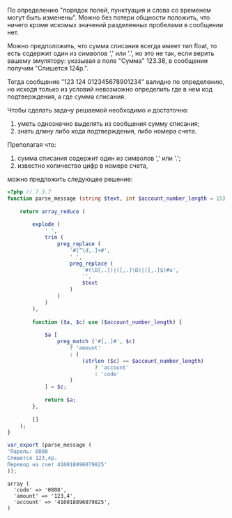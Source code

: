 По определению "порядок полей, пунктуация и слова со временем могут быть изменены". Можно без потери общности положить, что ничего кроме искомых значений разделенных пробелами в сообщении нет.

Можно предположить, что сумма списания всегда имеет тип float, то есть содержит один из символов ',' или '.', но это не так, если верить вашему эмулятору: указывая в поле "Сумма" 123.38, в сообщении получим "Спишется 124р.".

Тогда сообщение "123 124 012345678901234" валидно по определению, но исходя только из условий невозможно определить где в нем код подтверждения, а где сумма списания.

Чтобы сделать задачу решаемой необходимо и достаточно:

1. уметь однозначно выделять из сообщения сумму списания;
2. знать длину либо кода подтверждения, либо номера счета.

Преполагая что:

1. сумма списания содержит один из символов ',' или '.';
2. известно количество цифр в номере счета,

можно предложить следующее решение:

```php
<?php // 7.3.7
function parse_message (string $text, int $account_number_length = 15) : array {
    
    return array_reduce (
        
        explode (
            ' ',
            trim (
                preg_replace (
                    '#[^\d,.]+#',
                    ' ',
                    preg_replace (
                        '#(\D[,.])|([,.]\D)|([,.]$)#u',
                        '',
                        $text
                    )
                )
            )
        ),
        
        function ($a, $c) use ($account_number_length) {
            
            $a [
                preg_match ('#[,.]#', $c)
                    ? 'amount'
                    : (
                        (strlen ($c) == $account_number_length)
                            ? 'account'
                            : 'code'
                    )
            ] = $c;
            
            return $a;
        },
        
        []
    );
}

var_export (parse_message (
'Пароль: 0808
Спишется 123,4р.
Перевод на счет 410018896079825'
));
```

```
array (
  'code' => '0808',
  'amount' => '123,4',
  'account' => '410018896079825',
)
